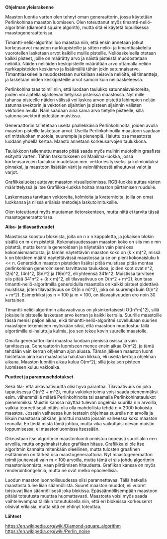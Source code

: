 **Ohjelman yleisrakenne**

Maaston luontia varten olen tehnyt oman generaattorin, jossa käytetään Perlinkohinaa maaston luomiseen. Olen toteuttanut myös timantti-neliö-algoritmin (diamond square algorith), mutta sitä ei käytetä lopullisessa maastogeneraattorissa.

Timantti-neliö-algoritmi luo maastoa niin, että ensin annetaan jotkut korkeusarvot maaston nurkkapisteille ja sitten neliö- ja timanttiaskeleita vuorotellen lasketaan arvot kaikille muille pisteille. Neliöaskeleella otetaan kaikki pisteet, joille on määrätty arvo ja näistä pisteistä muodostetaan neliöitä. Näiden neliöiden keskipisteille määrätään arvo ottamalla neliön nurkkapisteiden keskiarvo ja lisäämällä tähän jokin satunnaisarvo. Timanttiaskeleella muodostetaan nurkallaan seisovia neliöitä, eli timantteja, ja lasketaan niiden keskipisteille arvot samoin kuin neliöaskeleessa.

Perlinkohina taas toimii niin, että luodaan taulukko satunnaisvektoreita, joiden voi ajatella sijaitsevan tietyissä pisteissä maastossa. Nyt mille tahansa pisteelle näiden välissä voi laskea arvon pistettä lähimpien neljän satunnaisvektorin ja vektorien sijaintien ja pisteen sijainnin välisten vektorien avulla. Näin saadaan aina sama arvo tietylle pisteelle, sillä satunnaisvektorit pidetään muistissa.

Generaattoriin talletetaan useita päällekkäisiä Perlinkohinoita, joiden avulla maaston pisteille lasketaan arvot. Useilla Perlinkohinoilla maastoon saadaan eri mittaluokan muotoja, suurempia ja pienenpiä. Haluttu osa maastosta luodaan yhdellä kertaa. Maasto annetaan korkeusarvojen taulukkona.

Taulukkoon tallennettu maasto pitää saada myös muihin muotoihin graafista esitystä varten. Tähän tarkoitukseen on Maailma-luokka, jossa korkeusarvojen taulukko muutetaan mm. vektoriesitykseksi ja kolmioiduksi pinnaksi, ja maastoon lisätään värit ja valonlähteestä aiheutuvat valot ja varjot.

Grafiikkaluokat auttavat maaston visualisoinnissa. RGB-luokka auttaa värien määrittelyssä ja itse Grafiikka-luokka hoitaa maaston piirtämisen ruudulle.

Laskennassa tarvitaan vektoreita, kolmioita ja kvaternioita, joilla on omat luokkansa ja niissä erilaisia metodeja laskutoimituksille.

Olen toteuttanut myös muutaman tietorakenteen, mutta niitä ei tarvita tässä maastogeneraattorissa.

**Aika- ja tilavaativuudet**

Maastossa koostuu blokeista, joita on n x n kappaletta, ja jokaisen blokin sisällä on m x m pistettä. Kokonaisuudessaan maaston koko on siis mn x mn pistettä, mutta kerralla generoidaan ja näytetään vain pieni osa kokonaismaastosta, ja tämän näytettävän maaston koko on (k x m)^2, missä k on blokkien määrä näytettävässä maastossa ja se on pieni kokonaisluku k << n. Generoidun maaston pisteiden lisäksi pitää muistissa pitää montaa perlinkohinan generoimiseen tarvittavaa taulukkoa, joiden koot ovat n^2, (2n)^2, (4n)^2, (8n)^2 ja (16n)^2, eli yhteensä 341n^2. Muistissa tarvitsee siis pitää 341n^2 + (k x m)^2, eli tilavaativuus on O(n^2 + m^2), kun taas timantti-neliö-algoritmilla generoidulla maastolla on kaikki pisteet pidettävä muistissa, joten tilavaativuus on O((n x m)^2), joka on suurempi kuin O(n^2 + m^2). Esimerkiksi jos n = 100 ja m = 100, on tilavaativuuden ero noin 30 kertainen.

Timantti-neliö-algoritmin aikavaativuus on yksinkertaisesti O((n*m)^2), sillä jokaiselle pisteelle lasketaan arvo kerran ja kaikki kerralla. Suurille maastoille tässä menisi paljon aikaa, eikä timantti-neliö-algoritmi sovellukaan suurien maastojen tekemiseen myöskään siksi, että maastoon muodostuu tällä algortimilla ei-haluttuja kulmia, jos sen tekee kovin suurelle maastolle.

Omalla generaattorillani maastoa luodaan pienissä osissa ja vain tarvittaessa. Generaattorin luomiseen menee ensin aikaa O(n^2), ja tämä tehdään vain kerran ohjelman ajon alussa. Tämän jälkeen maaston luonti toistetaan aina kun maastossa halutaan liikkua, eli useita kertoja ohjelman aikana. Maaston luontiin aikaa kuluu O(m^2), sillä jokaisen pisteen luomiseen kuluu vakioaika.

**Puutteet ja parannusehdotukset**

Sekä tila- että aikavaativuutta olisi hyvä parantaa. Tilavaativuus on joka tapauksessa O(n^2 + m^2), mutta vakiokertoimia voisi saada pienemmäksi esim. vähemmällä määrä Perlinkohinoita tai saamalla Perlinkohinataulukot pienemmiksi. Muistin kanssa näyttää tulevan ongelmia suurilla n:n arvoilla, vaikka teoreettisesti pitäisi olla olla mahdollista tehdä n = 2000 kokoista maastoa. Jossain vaiheessa kun testasin ohjelmaa suurella n:n arvolla ja liikuin maastossa pitkään, jumittui maasto jossain vaiheessa koko maaston reunalla. En tiedä mistä tämä johtuu, mutta vika vaikuttaisi olevan muistin loppumisessa, ei maastonluonnissa itsessään.

Oikeastaan itse algoritmin maastonluonti onnistuu nopeasti suurillakin m:n arvoilla, mutta ongelmaksi tulee grafiikan hitaus. Grafiikka ei ole itse algoritmin kannalta mitenkään oleellinen, mutta tulosten graafinen esittäminen on tärkeä osa maastogeneraattoria. Nyt maastogeneraattori toimii jouhevasti vain m < 100 arvoilla, mutta tämä ei siis johdu algoritmin maastonluonnista, vaan piirtämisen hitaudesta. Grafiikan kanssa on myös renderointiongelmia, mutta ne ovat melko epäoleellisia.

Luodun maaston luonnollisuudessa olisi parannettavaa. Tällä hetkellä maastosta tulee liian säännöllistä. Suuret maaston muodot, eli vuoret toistuvat liian säännöllisesti joka blokissa. Epäsäännöllisempään maastoon pitäisi toteutusta muuttaa huomattavasti. Maastosta voisi myös saada vaihtelevampaa tälläkin toteutuksella niin, että eri blokeissa korkeuserot olisivat erilaisia, mutta sitä en ehtinyt toteuttaa.

**Lähteet**

https://en.wikipedia.org/wiki/Diamond-square_algorithm
https://en.wikipedia.org/wiki/Perlin_noise
